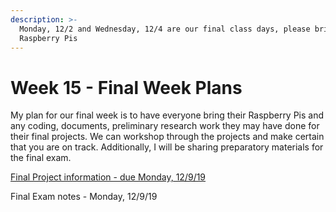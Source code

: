 ```yaml
---
description: >-
  Monday, 12/2 and Wednesday, 12/4 are our final class days, please bring your
  Raspberry Pis
---
```


# Week 15 - Final Week Plans

My plan for our final week is to have everyone bring their Raspberry Pis and any coding, documents, preliminary research work they may have done for their final projects. We can workshop through the projects and make certain that you are on track. Additionally, I will be sharing preparatory materials for the final exam. 

[Final Project information - due Monday, 12/9/19](final-project.md)

Final Exam notes - Monday, 12/9/19

